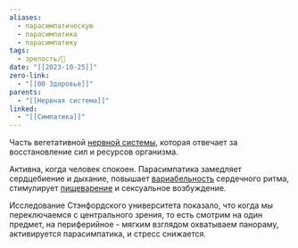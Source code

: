 ```yaml
---
aliases:
  - парасимпатическую
  - парасимпатика
  - парасимпатику
tags:
  - зрелость/🌱
date: "[[2023-10-25]]"
zero-link:
  - "[[00 Здоровье]]"
parents:
  - "[[Нервная система]]"
linked:
  - "[[Симпатика]]"
---
```

Часть вегетативной [нервной системы](Нервная%20система.md), которая отвечает за восстановление сил и ресурсов организма.

Активна, когда человек спокоен. Парасимпатика замедляет сердцебиение и дыхание, повышает [вариабельность](Вариабельность%20пульса.md) сердечного ритма, стимулирует [пищеварение](Желудочно%20кишечный%20тракт.md) и сексуальное возбуждение.

Исследование Стэнфордского университета показало, что когда мы переключаемся с центрального зрения, то есть смотрим на один предмет, на периферийное - мягким взглядом охватываем панораму, активируется парасимпатика, и стресс снижается.